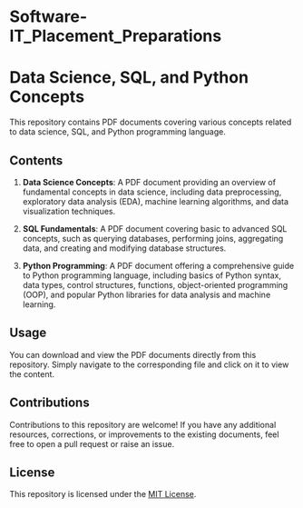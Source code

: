 # Software-IT_Placement_Preparations
# Data Science, SQL, and Python Concepts

This repository contains PDF documents covering various concepts related to data science, SQL, and Python programming language.

## Contents

1. **Data Science Concepts**: A PDF document providing an overview of fundamental concepts in data science, including data preprocessing, exploratory data analysis (EDA), machine learning algorithms, and data visualization techniques.

2. **SQL Fundamentals**: A PDF document covering basic to advanced SQL concepts, such as querying databases, performing joins, aggregating data, and creating and modifying database structures.

3. **Python Programming**: A PDF document offering a comprehensive guide to Python programming language, including basics of Python syntax, data types, control structures, functions, object-oriented programming (OOP), and popular Python libraries for data analysis and machine learning.

## Usage

You can download and view the PDF documents directly from this repository. Simply navigate to the corresponding file and click on it to view the content.

## Contributions

Contributions to this repository are welcome! If you have any additional resources, corrections, or improvements to the existing documents, feel free to open a pull request or raise an issue.

## License

This repository is licensed under the [MIT License](LICENSE).

